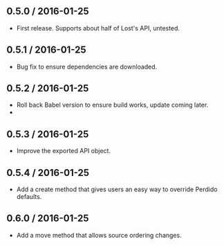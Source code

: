 ## 0.5.0 / 2016-01-25

- First release. Supports about half of Lost's API, untested.

## 0.5.1 / 2016-01-25

- Bug fix to ensure dependencies are downloaded.

## 0.5.2 / 2016-01-25

- Roll back Babel version to ensure build works, update coming later.
- 
## 0.5.3 / 2016-01-25

- Improve the exported API object.

## 0.5.4 / 2016-01-25

- Add a create method that gives users an easy way to override Perdido defaults.

## 0.6.0 / 2016-01-25

- Add a move method that allows source ordering changes.
